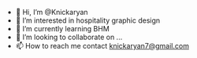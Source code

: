 - 👋 Hi, I’m @Knickaryan
- 👀 I’m interested in hospitality graphic design
- 🌱 I’m currently learning BHM
- 💞️ I’m looking to collaborate on ...
- 📫 How to reach me contact knickaryan7@gmail.com

<!---
Knickaryan/Knickaryan is a ✨ special ✨ repository because its `README.md` (this file) appears on your GitHub profile.
You can click the Preview link to take a look at your changes.
--->
